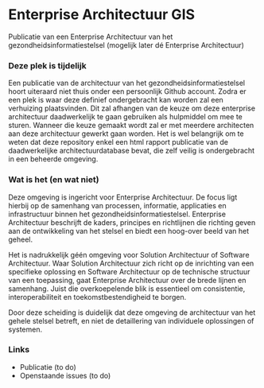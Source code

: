 # Enterprise Architectuur GIS
Publicatie van een Enterprise Architectuur van het gezondheidsinformatiestelsel (mogelijk later dé Enterprise Architectuur)

### Deze plek is tijdelijk
Een publicatie van de architectuur van het gezondheidsinformatiestelsel hoort uiteraard niet thuis onder een persoonlijk Github account. 
Zodra er een plek is waar deze definief ondergebracht kan worden zal een verhuizing plaatsvinden. Dit zal afhangen van de keuze om deze enterprise architectuur daadwerkelijk te gaan gebruiken als hulpmiddel om mee te sturen. Wanneer die keuze gemaakt wordt zal er met meerdere architecten aan deze architectuur gewerkt gaan worden.
Het is wel belangrijk om te weten dat deze repository enkel een html rapport publicatie van de daadwerkelijke architectuurdatabase bevat, die zelf veilig is ondergebracht in een beheerde omgeving.

### Wat is het (en wat niet)
Deze omgeving is ingericht voor Enterprise Architectuur. De focus ligt hierbij op de samenhang van processen, informatie, applicaties en infrastructuur binnen het gezondheidsinformatiestelsel. Enterprise Architectuur beschrijft de kaders, principes en richtlijnen die richting geven aan de ontwikkeling van het stelsel en biedt een hoog-over beeld van het geheel.

Het is nadrukkelijk géén omgeving voor Solution Architectuur of Software Architectuur. Waar Solution Architectuur zich richt op de inrichting van een specifieke oplossing en Software Architectuur op de technische structuur van een toepassing, gaat Enterprise Architectuur over de brede lijnen en samenhang. Juist die overkoepelende blik is essentieel om consistentie, interoperabiliteit en toekomstbestendigheid te borgen.

Door deze scheiding is duidelijk dat deze omgeving de architectuur van het gehele stelsel betreft, en niet de detaillering van individuele oplossingen of systemen.

### Links
- Publicatie (to do)
- Openstaande issues (to do)
